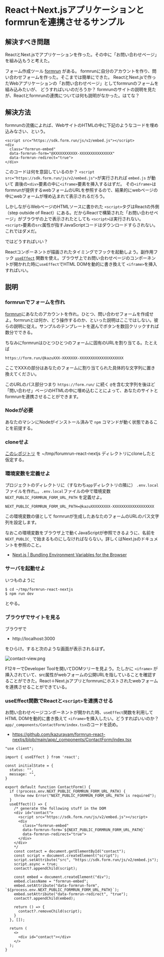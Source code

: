 # React＋Next.jsアプリケーションとformrunを連携させるサンプル

## 解決すべき問題

ReactとNext.jsでアプリケーションを作った。その中に「お問い合わせページ」を組み込もうと考えた。

フォーム作成ツール [formrun](https://form.run/home) がある。
formrunに自分のアカウントを作り、問い合わせフォームを作った。そこまでは簡単にできた。
ReactとNext.jsで作ったWebアプリケーションの「お問い合わせページ」としてformrunのフォームを組み込みたいが、
どうすればいいのだろうか？
formrunのサイトの説明を見たが、Reactとformrunの連携については何も説明がなかった。はてな？

## 解決方法

formrunの流儀によれば、WebサイトのHTMLの中に下記のようなコードを埋め込みなさい、という。

```
<script src="https://sdk.form.run/js/v2/embed.js"></script>
<div
  class="formrun-embed"
  data-formrun-form="@XXXXXXXXXXX-XXXXXXXXXXXXXXX"
  data-formrun-redirect="true">
</div>
```

このコードは何を意図しているのか？
`<script src="https://sdk.form.run/js/v2/embed.js">`が実行されれば `embed.js` が動いて
直後の`<div>`要素の中に`<iframe>`要素を挿入するはずだ。
その`<iframe>`はformrunが提供するwebフォームのURLを参照するので、結果的にwebページの中にwebフォームが埋め込まれて表示されるだろう。

しかしながらWebページのHTMLソースに書かれた `<script>`タグはReactの外側（step outside of React）にある。だからReactで構築された「お問い合わせページ」がブラウザの上で表示されたとしても
`<script>`は実行されない。`<script>`要素の`src`属性が指すJavaScriptコードはダウンロードすらされない。これではダメだ。

ではどうすればいい？

Reactコンポーネントが描画されたタイミングでフックを起動しよう。副作用フック [`useEffect`](https://react.dev/reference/react/useEffect) 関数を使え。ブラウザ上でお問い合わせページのコンポーネントが開かれた時に`useEffect`でHTML DOMを動的に書き換えて
`<iframe>`を挿入すればいい。

## 説明

### formrunでフォームを作れ

[formrun](https://form.run/home)にあなたのアカウントを作れ。ひとつ、問い合わせフォームを作成せよ。formrunとは何か、どう操作するのか、といった説明はここではしない。彼らの説明に従え。サンプルのテンプレートを選んでボタンを数回クリックすれば数分でできる。

ちなみにformrunはひとつひとつのフォームに固有のURLを割り当てる。たとえば

`https://form.run/@kazuXXX-XXXXXXX-XXXXXXXXXXXXXXXXXXXX`

ここでXXXの部分はあなたのフォームに割り当てられた具体的な文字列に置き換えてください。

このURLのパス部分つまり `https://form.run/` に続く `@`を含む文字列を後ほど「問い合わせ」ページのHTMLの中に埋め込むことによって、あなたのサイトとformrunを連携させることができます。

### Nodeが必要

あなたのマシンにNodeがインストール済みで `npm` コマンドが動く状態であることを前提する。

### cloneせよ

[このレポジトリ](https://github.com/kazurayam/formrun-react-nextjs) を ~/tmp/forumrun-react-nextjs ディレクトリにcloneしたと仮定する。

### 環境変数を定義せよ

プロジェクトのディレクトリに（すなわち`app`ディレクトリの隣に） `.env.local` ファイルを作れ。。`.env.local`ファイルの中で環境変数 `NEXT_PUBLIC_FORMRUN_FORM_URL_PATH` を定義せよ。

```
NEXT_PUBLIC_FORMRUN_FORM_URL_PATH=@kazuXXXXXXXXX-XXXXXXXXXXXXXXXXXXX
```

この環境変数の値として formrunが生成したあなたのフォームのURLのパス文字列を設定します。

なおこの環境変数をブラウザ上で動くJavaScriptが参照できるように、名前を `NEXT_PUBLIC_` で始まるものにしなければならない。詳しくはNext.jsのドキュメントを参照のこと。

- [Next.js | Bundling Environment Variables for the Browser](https://nextjs.org/docs/pages/building-your-application/configuring/environment-variables#bundling-environment-variables-for-the-browser)


### サーバを起動せよ

いつものように

```
$ cd ~/tmp/formrun-react-nextjs
$ npm run dev
```

とやる。

### ブラウザでサイトを見る

ブラウザで

- http://localhost:3000

をひらけ。すると次のような画面が表示されるはず。

![contact-view.png](https://kazurayam.github.io/formrun-react-nextjs/images/contact-view.png)

F12キーでDeveloper Toolを開いてDOMツリーを見よう。たしかに `<iframe>` が挿入されていて、src属性がwebフォームの公開URLを指していることを確認することができた。React＋Next.jsアプリとformrunにホストされたwebフォームを連携させることができている。

### useEffect関数でReactと`<script>`を連携させる

お問い合わせページコンポーネントが開かれた時、`useEffect`関数を利用してHTML DOMを動的に書き換えて
`<iframe>`を挿入したい。どうすればいいのか？`app/_components/ContactForm/index.tsx`のコードを読め。

- https://github.com/kazurayam/formrun-react-nextjs/blob/main/app/_components/ContactForm/index.tsx

```
"use client";

import { useEffect } from 'react';

const initialState = {
  status: "",
  message: "",
}

export default function ContactForm() {
  if (!process.env.NEXT_PUBLIC_FORMRUN_FORM_URL_PATH) {
    throw new Error("NEXT_PUBLIC_FORMRUN_FORM_URL_PATH is required");
  }
  useEffect(() => {
    /* generate the following stuff in the DOM
    <div id="contact">
      <script src="https://sdk.form.run/js/v2/embed.js"></script>
      <div
        class="formrun-embed"
        data-formrun-form=`${NEXT_PUBLIC_FORMRUN_FORM_URL_PATH}`
        data-formrun-redirect="true">
      </div>
    </div>
    */
    const contact = document.getElementById("contact");
    const script = document.createElement("script");
    script.setAttribute("src", "https://sdk.form.run/js/v2/embed.js");
    script.async = true;
    contact?.appendChild(script);

    const embed = document.createElement("div");
    embed.className = "formrun-embed";
    embed.setAttribute("data-formrun-form", `${process.env.NEXT_PUBLIC_FORMRUN_FORM_URL_PATH}`);
    embed.setAttribute("data-formrun-redirect", "true");
    contact?.appendChild(embed);

    return () => {
      contact?.removeChild(script);
    }
  }, []);

  return (
    <>
      <div id="contact"></div>
    </>
  );
}
```

